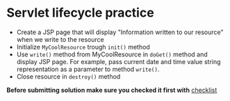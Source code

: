 # Servlet lifecycle practice

- Create a JSP page that will display "Information written to our resource" when we write to the resource
- Initialize `MyCoolResource` trough `init()` method
- Use `write()` method from MyCoolResource in `doGet()` method and display JSP page. For example, pass current date and time value string representation as a parameter to method `write()`.
- Close resource in `destroy()` method

__Before submitting solution make sure you checked it first with__ [checklist](https://mate-academy.github.io/jv-program-common-mistakes/java-web/web-servlet-lifecycle/java-web-servlet-lifecycle)
